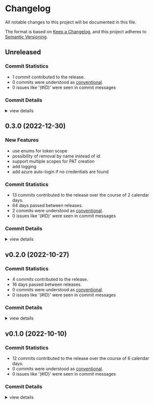 # Changelog

All notable changes to this project will be documented in this file.

The format is based on [Keep a Changelog](https://keepachangelog.com/en/1.0.0/),
and this project adheres to [Semantic Versioning](https://semver.org/spec/v2.0.0.html).

## Unreleased

### Commit Statistics

<csr-read-only-do-not-edit/>

 - 1 commit contributed to the release.
 - 0 commits were understood as [conventional](https://www.conventionalcommits.org).
 - 0 issues like '(#ID)' were seen in commit messages

### Commit Details

<csr-read-only-do-not-edit/>

<details><summary>view details</summary>

 * **Uncategorized**
    - add documentation and small refactorings to improve UX ([`6be2336`](https://github.com/jvanbuel/pattrick/commit/6be23367f377a2a7f4b07bfc04773895ff242a35))
</details>

## 0.3.0 (2022-12-30)

### New Features

 - <csr-id-b202c5ab3445cd9b73b253e3e1915e51a33b9c07/> use enums for token scope
 - <csr-id-641778af1a55c4552a00dc27ec49a7188a509c02/> possibility of removal by name instead of id
- support multiple scopes for PAT creation
- add logging
- add azure auto-login if no credentials are found

### Commit Statistics

<csr-read-only-do-not-edit/>

 - 13 commits contributed to the release over the course of 2 calendar days.
 - 64 days passed between releases.
 - 2 commits were understood as [conventional](https://www.conventionalcommits.org).
 - 0 issues like '(#ID)' were seen in commit messages

### Commit Details

<csr-read-only-do-not-edit/>

<details><summary>view details</summary>

 * **Uncategorized**
    - support multiple scopes for PAT creation ([`1db6804`](https://github.com/jvanbuel/pattrick/commit/1db6804a5b6259c553a17bf18142271b476b14e8))
    - rename github.rs to release.rs ([`bbbdc86`](https://github.com/jvanbuel/pattrick/commit/bbbdc86793631d60d51abacf0d3d7e9d23017a2b))
    - add tests for custom deserializer ([`3132980`](https://github.com/jvanbuel/pattrick/commit/3132980b8227c5d424073b95a820e47bc97f4f11))
    - add logging ([`13d2d91`](https://github.com/jvanbuel/pattrick/commit/13d2d91df5b061b2924595729fe3deeb2ba02d46))
    - refactor crud ([`c805e18`](https://github.com/jvanbuel/pattrick/commit/c805e1880184e901efede1a9b9d7705bc17bbb0c))
    - custom deserialization for scopes ([`9559315`](https://github.com/jvanbuel/pattrick/commit/955931562233ce9055546da2f799fac1c1cdd13a))
    - refactor ([`f32690e`](https://github.com/jvanbuel/pattrick/commit/f32690e59c380015c3374a41df099d216cadcdd7))
    - use enums for token scope ([`b202c5a`](https://github.com/jvanbuel/pattrick/commit/b202c5ab3445cd9b73b253e3e1915e51a33b9c07))
    - possibility of removal by name instead of id ([`641778a`](https://github.com/jvanbuel/pattrick/commit/641778af1a55c4552a00dc27ec49a7188a509c02))
    - implement paging for list operation ([`5c5fba1`](https://github.com/jvanbuel/pattrick/commit/5c5fba1a37c99d3710048a215afc230b1173780e))
    - remove emoji dependency ([`89a3095`](https://github.com/jvanbuel/pattrick/commit/89a309599fa99daad75aff2da07a15ac235f35c1))
    - add azure auto-login if now credentials are found ([`aa40f7a`](https://github.com/jvanbuel/pattrick/commit/aa40f7a61b21b76b756b3d34f79503011bf1c157))
    - save progress ([`dea5ce2`](https://github.com/jvanbuel/pattrick/commit/dea5ce23c62cdd896ccd8379b437e7b9a31a5196))
</details>

## v0.2.0 (2022-10-27)

### Commit Statistics

<csr-read-only-do-not-edit/>

 - 4 commits contributed to the release.
 - 16 days passed between releases.
 - 0 commits were understood as [conventional](https://www.conventionalcommits.org).
 - 0 issues like '(#ID)' were seen in commit messages

### Commit Details

<csr-read-only-do-not-edit/>

<details><summary>view details</summary>

 * **Uncategorized**
    - add multiple targets in makefile ([`2547137`](https://github.com/jvanbuel/pattrick/commit/2547137fca770387cd6c5f63cf52ab2472cf4a50))
    - split clap cli into different crate for fig spec generation ([`949f90b`](https://github.com/jvanbuel/pattrick/commit/949f90ba77014dde215cda1d90a283e73aa25c85))
    - fix bug with write offset ([`f97a746`](https://github.com/jvanbuel/pattrick/commit/f97a746cd1233b0e28118528ab5722af6cd932a2))
    - create .netrc if it does not exist ([`69da6d3`](https://github.com/jvanbuel/pattrick/commit/69da6d3dc917b5717d01a508a654f00deba056fa))
</details>

## v0.1.0 (2022-10-10)

### Commit Statistics

<csr-read-only-do-not-edit/>

 - 12 commits contributed to the release over the course of 6 calendar days.
 - 0 commits were understood as [conventional](https://www.conventionalcommits.org).
 - 0 issues like '(#ID)' were seen in commit messages

### Commit Details

<csr-read-only-do-not-edit/>

<details><summary>view details</summary>

 * **Uncategorized**
    - split between lib and cli ([`adceb87`](https://github.com/jvanbuel/pattrick/commit/adceb8755a7249ad2a4528709bf2190ffafaae0d))
    - support for .netrc file ([`ef9805b`](https://github.com/jvanbuel/pattrick/commit/ef9805b3c0bc2987e5328a148ad1c7a8b73f1915))
    - support for .env file ([`0c26794`](https://github.com/jvanbuel/pattrick/commit/0c26794c36dd58822c01f7cdfac7f1dca41033f9))
    - use chrono for timestamp ([`4fd6eef`](https://github.com/jvanbuel/pattrick/commit/4fd6eefcf05b2553c4da194f4aa4b5fc778778f3))
    - basic functionality done ([`61d0fb0`](https://github.com/jvanbuel/pattrick/commit/61d0fb079df80f0946ac92462977c967bfa301c0))
    - experiment with tabled ([`4291de0`](https://github.com/jvanbuel/pattrick/commit/4291de0531ad8631a7b7d3f8e1b78abaf32274f1))
    - progress on list ([`c8cdb95`](https://github.com/jvanbuel/pattrick/commit/c8cdb95866aeca8dcbc9eee75f6338ad355345d9))
    - progress ([`fcf43d5`](https://github.com/jvanbuel/pattrick/commit/fcf43d5e48413e86749cd26da1ee8c24db06c8a1))
    - refactor ([`d552012`](https://github.com/jvanbuel/pattrick/commit/d55201208f99be5d4291cfeeb1355bed519c888e))
    - expand clap commands ([`308b365`](https://github.com/jvanbuel/pattrick/commit/308b365a7a65d0c7b6b60ec999f4e92bb0bed742))
    - add clap config ([`9b30edd`](https://github.com/jvanbuel/pattrick/commit/9b30edd16b5462796b104ea268f6f91b4b909a3c))
    - initial commit ([`020da8c`](https://github.com/jvanbuel/pattrick/commit/020da8c903a221c7d27886684a6c147485f9716a))
</details>

